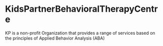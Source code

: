 # KidsPartnerBehavioralTherapyCentre
KP is a non-profit Organization that provides a range of services based on the principles of Applied Behavior Analysis (ABA) 
